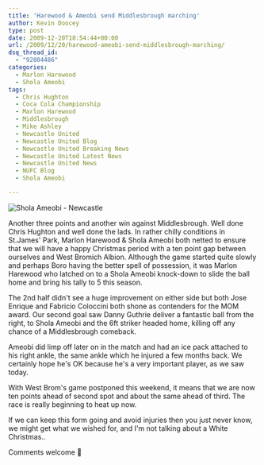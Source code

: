 ```yaml
---
title: 'Harewood & Ameobi send Middlesbrough marching'
author: Kevin Doocey
type: post
date: 2009-12-20T18:54:44+00:00
url: /2009/12/20/harewood-ameobi-send-middlesbrough-marching/
dsq_thread_id:
  - "92804486"
categories:
  - Marlon Harewood
  - Shola Ameobi
tags:
  - Chris Hughton
  - Coca Cola Championship
  - Marlon Harewood
  - Middlesbrough
  - Mike Ashley
  - Newcastle United
  - Newcastle United Blog
  - Newcastle United Breaking News
  - Newcastle United Latest News
  - Newcastle United News
  - NUFC Blog
  - Shola Ameobi

---
```

![Shola Ameobi - Newcastle](https://static.guim.co.uk/sys-images/Football/Pix/pictures/2009/12/20/1261326904548/Shola-Ameobi-001.jpg)

Another three points and another win against Middlesbrough. Well done Chris Hughton and well done the lads. In rather chilly conditions in St.James' Park, Marlon Harewood & Shola Ameobi both netted to ensure that we will have a happy Christmas period with a ten point gap between ourselves and West Bromich Albion. Although the game started quite slowly and perhaps  Boro having the better spell of possession, it was Marlon Harewood who latched on to a Shola Ameobi knock-down to slide the ball home and bring his tally to 5 this season.

The 2nd half didn't see a huge improvement on either side but both Jose Enrique and Fabricio Coloccini both shone as contenders for the MOM award. Our second goal saw Danny Guthrie deliver a fantastic ball from the right, to Shola Ameobi and the 6ft striker headed home, killing off any chance of a Middlesbrough comeback.

Ameobi did limp off later on in the match and had an ice pack attached to his right ankle, the same ankle which he injured a few months back. We certainly hope he's OK because he's a very important player, as we saw today.

With West Brom's game postponed this weekend, it means that we are now ten points ahead of second spot and about the same ahead of third. The race is really beginning to heat up now.

If we can keep this form going and avoid injuries then you just never know, we might get what we wished for, and I'm not talking about a White Christmas..

Comments welcome 🙂
